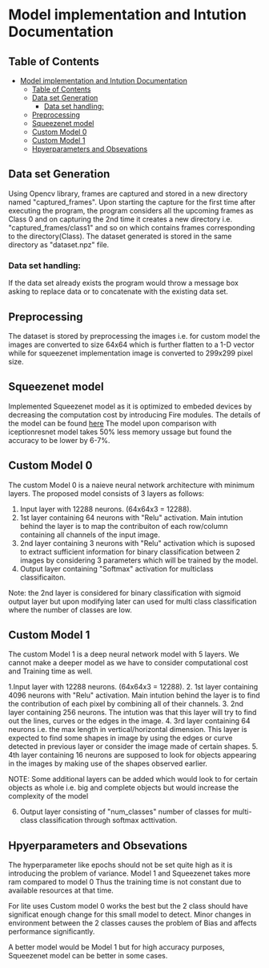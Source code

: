 # Model implementation and Intution Documentation

## Table of Contents
- [Model implementation and Intution Documentation](#model-implementation-and-intution-documentation)
  - [Table of Contents](#table-of-contents)
  - [Data set Generation](#data-set-generation)
    - [Data set handling:](#data-set-handling)
  - [Preprocessing](#preprocessing)
  - [Squeezenet model](#squeezenet-model)
  - [Custom Model 0](#custom-model-0)
  - [Custom Model 1](#custom-model-1)
  - [Hpyerparameters and Obsevations](#hpyerparameters-and-obsevations)

## Data set Generation
Using Opencv library, frames are captured and stored in a new directory named "captured_frames".
Upon starting the capture for the first time after executing the program, the program considers all the upcoming frames as Class 0 and on capturing the 2nd time it creates a new directory i.e. "captured_frames/class1" and so on which contains frames corresponding to the directory(Class).
The dataset generated is stored in the same directory as "dataset.npz" file.

### Data set handling:
If the data set already exists the program would throw a message box asking to replace data or to concatenate with the existing data set.

## Preprocessing 
The dataset is stored by preprocessing the images i.e. for custom model the images are converted to size 64x64 which is further flatten to a 1-D vector while for squeezenet implementation image is converted to 299x299 pixel size.

## Squeezenet model
Implemented Squeezenet model as it is optimized to embeded devices by decreasing the computation cost by introducing Fire modules. The details of the model can be found [here](https://github.com/forresti/SqueezeNet)
The model upon comparison with iceptionresnet model takes 50% less memory ussage but found the accuracy to be lower by 6-7%.

## Custom Model 0
The custom Model 0 is a naieve neural network architecture with minimum layers. The proposed model consists of 3 layers as follows:
1. Input layer with 12288 neurons. (64x64x3 = 12288).
2. 1st layer containing 64 neurons with "Relu" activation. Main intution behind the layer is to map the contribuiton of each row/column containing all channels of the input image.
3. 2nd layer containing 3 neurons with "Relu" activation which is suposed to extract sufficient information for binary classification between 2 images by considering 3 parameters which will be trained by the model.
4. Output layer containing "Softmax" activation for multiclass classificaiton.
   
Note: the 2nd layer is considered for binary classification with sigmoid output layer but upon modifying later can used for multi class classification where the number of classes are low.

## Custom Model 1
The custom Model 1 is a deep neural network model with 5 layers. We cannot make a deeper model as we have to consider computational cost and Training time as well.

1.Input layer with 12288 neurons. (64x64x3 = 12288).
2. 1st layer containing 4096 neurons with "Relu" activation. Main intution behind the layer is to find the contribution of each pixel by combining all of their channels.
3. 2nd layer containing 256 neurons. The intution was that this layer will try to find out the lines, curves or the edges in the image.
4. 3rd layer containing 64 neurons i.e. the max length in vertical/horizontal dimension. This layer is expected to find some shapes in image by using the edges or curve detected in previous layer or consider the image made of certain shapes.
5. 4th layer containing 16 neurons are supposed to look for objects appearing in the images by making use of the shapes observed earlier.
   
NOTE: Some additional layers can be added which would look to for certain objects as whole i.e. big and complete objects but would increase the complexity of the model

6. Output layer consisting of "num_classes" number of classes for multi-class classification through softmax acttivation.

## Hpyerparameters and Obsevations

The hyperparameter like epochs should not be set quite high as it is introducing the problem of variance. 
Model 1 and Squeezenet takes more ram compared to model 0 Thus the training time is not constant due to available resources at that time. 

For lite uses Custom model 0 works the best but the 2 class should have significat enough change for this small model to detect. Minor changes in environment between the 2 classes causes the problem of Bias and affects performance significantly.

A better model would be Model 1 but for high accuracy purposes, Squeezenet model can be better in some cases. 